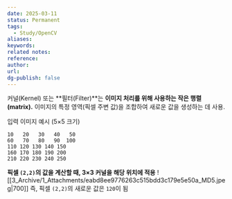 ```yaml
---
date: 2025-03-11
status: Permanent
tags: 
  - Study/OpenCV
aliases: 
keywords: 
related notes: 
reference: 
author: 
url: 
dg-publish: false
---
```


커널(Kernel) 또는 **필터(Filter)**는 **이미지 처리를 위해 사용하는 작은 행렬(matrix).**
이미지의 특정 영역(픽셀 주변 값)을 조합하여 새로운 값을 생성하는 데 사용.

입력 이미지 예시 (5×5 크기)
```
10   20   30   40   50  
60   70   80   90  100  
110 120 130 140 150  
160 170 180 190 200  
210 220 230 240 250  
```
**픽셀 `(2,2)`의 값을 계산할 때, 3×3 커널을 해당 위치에 적용**
![[3_Archive/1_Attachments/eabd8ee9776263c515bdd3c179e5e50a_MD5.jpeg|700]]
즉, 픽셀 `(2,2)`의 새로운 값은 `120`이 됨
